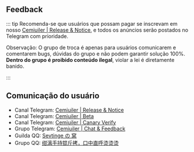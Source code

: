 ## Feedback

::: tip Recomenda-se que usuários que possam pagar se inscrevam em nosso [Cemiuiler | Release & Notice](https://t.me/s/cemiuiler_release), e todos os anúncios serão postados no Telegram com prioridade.

Observação: O grupo de troca é apenas para usuários comunicarem e comentarem bugs, dúvidas do grupo e não podem garantir solução 100%. **Dentro do grupo é proibido conteúdo ilegal**, violar a lei é diretamente banido.

:::
## Comunicação do usuário

- Canal Telegram: [Cemiuiler | Release & Notice](https://t.me/s/cemiuiler_release)
- Canal Telegram: [Cemiuiler | Beta](https://t.me/s/cemiuiler_beta)
- Canal Telegram: [Cemiuiler | Canary Verify](https://t.me/s/cemiuiler_canary_verify)
- Grupo Telegram: [Cemiuiler | Chat & Feedback](https://t.me/cemiuiler)
- Guilda QQ: [Sevtinge の 窝](https://pd.qq.com/s/35ooe0ssj)
- Grupo QQ: [绀漓手持锟斤拷，口中直呼烫烫烫](https://jq.qq.com/?_wv=1027&k=TedCJq8V)
